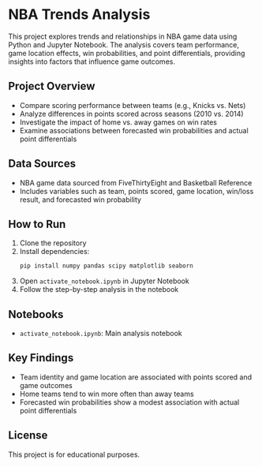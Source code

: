 # NBA Trends Analysis

This project explores trends and relationships in NBA game data using Python and Jupyter Notebook. The analysis covers team performance, game location effects, win probabilities, and point differentials, providing insights into factors that influence game outcomes.

## Project Overview
- Compare scoring performance between teams (e.g., Knicks vs. Nets)
- Analyze differences in points scored across seasons (2010 vs. 2014)
- Investigate the impact of home vs. away games on win rates
- Examine associations between forecasted win probabilities and actual point differentials

## Data Sources
- NBA game data sourced from FiveThirtyEight and Basketball Reference
- Includes variables such as team, points scored, game location, win/loss result, and forecasted win probability

## How to Run
1. Clone the repository
2. Install dependencies:
	```bash
	pip install numpy pandas scipy matplotlib seaborn
	```
3. Open `activate_notebook.ipynb` in Jupyter Notebook
4. Follow the step-by-step analysis in the notebook

## Notebooks
- `activate_notebook.ipynb`: Main analysis notebook

## Key Findings
- Team identity and game location are associated with points scored and game outcomes
- Home teams tend to win more often than away teams
- Forecasted win probabilities show a modest association with actual point differentials

## License
This project is for educational purposes.


